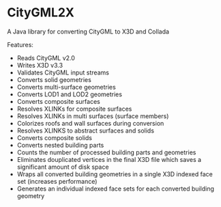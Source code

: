 # CityGML2X

A Java library for converting CityGML to X3D and Collada

Features:
* Reads CityGML v2.0
* Writes X3D v3.3
* Validates CityGML input streams
* Converts solid geometries
* Converts multi-surface geometries
* Converts LOD1 and LOD2 geometries
* Converts composite surfaces
* Resolves XLINKs for composite surfaces
* Resolves XLINKs in multi surfaces (surface members)
* Colorizes roofs and wall surfaces during conversion 
* Resolves XLINKS to abstract surfaces and solids
* Converts composite solids
* Converts nested building parts
* Counts the number of processed building parts and geometries
* Eliminates douplicated vertices in the final X3D file which saves a significant amount of disk space
* Wraps all converted building geometries in a single X3D indexed face set (increases performance)
* Generates an individual indexed face sets for each converted building geometry
